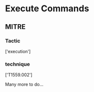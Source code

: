 # Execute Commands

## MITRE

### Tactic
['execution']

### technique
['T1559.002']

Many more to do...
